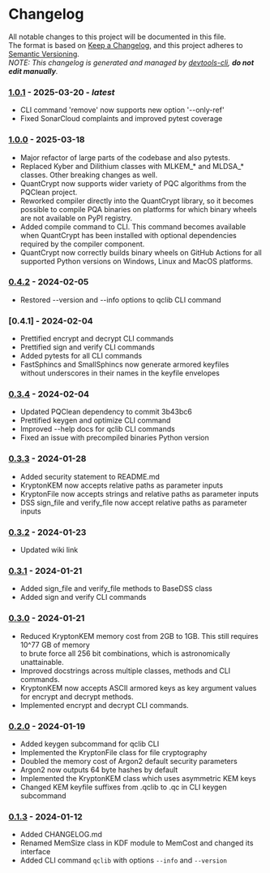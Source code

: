 # Changelog

All notable changes to this project will be documented in this file.  
The format is based on [Keep a Changelog](https://keepachangelog.com/en/1.1.0/), and this project adheres to [Semantic Versioning](https://semver.org/spec/v2.0.0.html).  
_NOTE: This changelog is generated and managed by [devtools-cli](https://pypi.org/project/devtools-cli/), **do not edit manually**._


### [1.0.1] - 2025-03-20 - _latest_

- CLI command 'remove' now supports new option '--only-ref'
- Fixed SonarCloud complaints and improved pytest coverage

### [1.0.0] - 2025-03-18

- Major refactor of large parts of the codebase and also pytests.
- Replaced Kyber and Dilithium classes with MLKEM_* and MLDSA_* classes. Other breaking changes as well.
- QuantCrypt now supports wider variety of PQC algorithms from the PQClean project.
- Reworked compiler directly into the QuantCrypt library, so it becomes possible to compile PQA binaries on platforms for which binary wheels are not available on PyPI registry.
- Added compile command to CLI. This command becomes available when QuantCrypt has been installed with optional dependencies required by the compiler component.
- QuantCrypt now correctly builds binary wheels on GitHub Actions for all supported Python versions on Windows, Linux and MacOS platforms.

### [0.4.2] - 2024-02-05

- Restored --version and --info options to qclib CLI command

### [0.4.1] - 2024-02-04

- Prettified encrypt and decrypt CLI commands
- Prettified sign and verify CLI commands
- Added pytests for all CLI commands
- FastSphincs and SmallSphincs now generate armored keyfiles  
  without underscores in their names in the keyfile envelopes

### [0.3.4] - 2024-02-04

- Updated PQClean dependency to commit 3b43bc6
- Prettified keygen and optimize CLI command
- Improved --help docs for qclib CLI commands
- Fixed an issue with precompiled binaries Python version

### [0.3.3] - 2024-01-28

- Added security statement to README.md
- KryptonKEM now accepts relative paths as parameter inputs
- KryptonFile now accepts strings and relative paths as parameter inputs
- DSS sign_file and verify_file now accept relative paths as parameter inputs

### [0.3.2] - 2024-01-23

- Updated wiki link

### [0.3.1] - 2024-01-21

- Added sign_file and verify_file methods to BaseDSS class
- Added sign and verify CLI commands

### [0.3.0] - 2024-01-21

- Reduced KryptonKEM memory cost from 2GB to 1GB. This still requires 10^77 GB of memory  
  to brute force all 256 bit combinations, which is astronomically unattainable.
- Improved docstrings across multiple classes, methods and CLI commands.
- KryptonKEM now accepts ASCII armored keys as key argument values for encrypt and decrypt methods.
- Implemented encrypt and decrypt CLI commands.

### [0.2.0] - 2024-01-19

- Added keygen subcommand for qclib CLI
- Implemented the KryptonFile class for file cryptography
- Doubled the memory cost of Argon2 default security parameters
- Argon2 now outputs 64 byte hashes by default
- Implemented the KryptonKEM class which uses asymmetric KEM keys
- Changed KEM keyfile suffixes from .qclib to .qc in CLI keygen subcommand

### [0.1.3] - 2024-01-12

- Added CHANGELOG.md
- Renamed MemSize class in KDF module to MemCost and changed its interface
- Added CLI command `qclib` with options `--info` and `--version`

[1.0.1]: https://github.com/aabmets/quantcrypt/compare/1.0.0...1.0.1
[1.0.0]: https://github.com/aabmets/quantcrypt/compare/0.4.2...1.0.0
[0.4.2]: https://github.com/aabmets/quantcrypt/compare/0.4.0...0.4.2
[0.4.0]: https://github.com/aabmets/quantcrypt/compare/0.3.4...0.4.0
[0.3.4]: https://github.com/aabmets/quantcrypt/compare/0.3.3...0.3.4
[0.3.3]: https://github.com/aabmets/quantcrypt/compare/0.3.2...0.3.3
[0.3.2]: https://github.com/aabmets/quantcrypt/compare/0.3.1...0.3.2
[0.3.1]: https://github.com/aabmets/quantcrypt/compare/0.3.0...0.3.1
[0.3.0]: https://github.com/aabmets/quantcrypt/compare/0.2.0...0.3.0
[0.2.0]: https://github.com/aabmets/quantcrypt/compare/0.1.3...0.2.0
[0.1.3]: https://github.com/aabmets/quantcrypt/compare/0.1.0...0.1.3